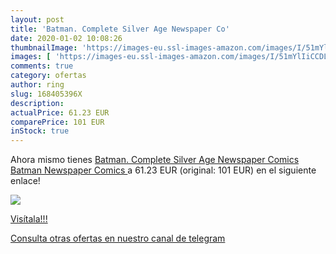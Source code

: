 ```yaml
---
layout: post
title: 'Batman. Complete Silver Age Newspaper Co'
date: 2020-01-02 10:08:26
thumbnailImage: 'https://images-eu.ssl-images-amazon.com/images/I/51mYlIiCCDL._SL200_.jpg'
images: [ 'https://images-eu.ssl-images-amazon.com/images/I/51mYlIiCCDL._SL200_.jpg' ]
comments: true
category: ofertas
author: ring
slug: 168405396X
description:
actualPrice: 61.23 EUR
comparePrice: 101 EUR
inStock: true
---
```


Ahora mismo tienes [Batman. Complete Silver Age Newspaper Comics  Batman Newspaper Comics ](https://www.amazon.com/dp/168405396X/?tag=redken08-20) a 61.23 EUR (original: 101 EUR) en el siguiente enlace!

[![](https://images-eu.ssl-images-amazon.com/images/I/51mYlIiCCDL._SL200_.jpg)](https://www.amazon.com/dp/168405396X/?tag=redken08-20)

[Visítala!!!](https://www.amazon.com/dp/168405396X/?tag=redken08-20)

[Consulta otras ofertas en nuestro canal de telegram](https://t.me/s/ofertas25)
